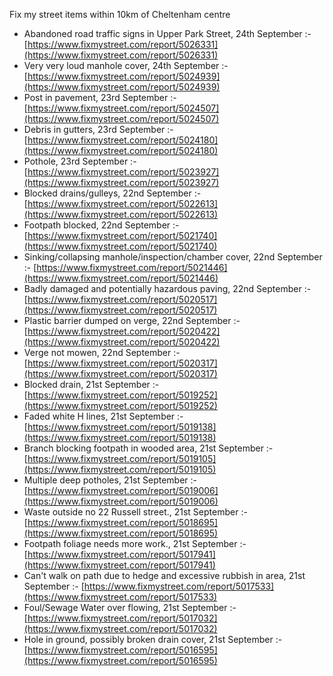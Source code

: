 Fix my street items within 10km of Cheltenham centre

<!-- fix_marker starts -->

- Abandoned road traffic signs in Upper Park Street, 24th September :- [https://www.fixmystreet.com/report/5026331](https://www.fixmystreet.com/report/5026331)
- Very very loud manhole cover, 24th September :- [https://www.fixmystreet.com/report/5024939](https://www.fixmystreet.com/report/5024939)
- Post in pavement, 23rd September :- [https://www.fixmystreet.com/report/5024507](https://www.fixmystreet.com/report/5024507)
- Debris in gutters, 23rd September :- [https://www.fixmystreet.com/report/5024180](https://www.fixmystreet.com/report/5024180)
- Pothole, 23rd September :- [https://www.fixmystreet.com/report/5023927](https://www.fixmystreet.com/report/5023927)
- Blocked drains/gulleys, 22nd September :- [https://www.fixmystreet.com/report/5022613](https://www.fixmystreet.com/report/5022613)
- Footpath blocked, 22nd September :- [https://www.fixmystreet.com/report/5021740](https://www.fixmystreet.com/report/5021740)
- Sinking/collapsing manhole/inspection/chamber cover, 22nd September :- [https://www.fixmystreet.com/report/5021446](https://www.fixmystreet.com/report/5021446)
- Badly damaged and potentially hazardous paving, 22nd September :- [https://www.fixmystreet.com/report/5020517](https://www.fixmystreet.com/report/5020517)
- Plastic barrier dumped on verge, 22nd September :- [https://www.fixmystreet.com/report/5020422](https://www.fixmystreet.com/report/5020422)
- Verge not mowen, 22nd September :- [https://www.fixmystreet.com/report/5020317](https://www.fixmystreet.com/report/5020317)
- Blocked drain, 21st September :- [https://www.fixmystreet.com/report/5019252](https://www.fixmystreet.com/report/5019252)
- Faded white H lines, 21st September :- [https://www.fixmystreet.com/report/5019138](https://www.fixmystreet.com/report/5019138)
- Branch blocking footpath in wooded area, 21st September :- [https://www.fixmystreet.com/report/5019105](https://www.fixmystreet.com/report/5019105)
- Multiple deep potholes, 21st September :- [https://www.fixmystreet.com/report/5019006](https://www.fixmystreet.com/report/5019006)
- Waste outside no 22 Russell street., 21st September :- [https://www.fixmystreet.com/report/5018695](https://www.fixmystreet.com/report/5018695)
- Footpath foliage needs more work., 21st September :- [https://www.fixmystreet.com/report/5017941](https://www.fixmystreet.com/report/5017941)
- Can't walk on path due to hedge and excessive rubbish in area, 21st September :- [https://www.fixmystreet.com/report/5017533](https://www.fixmystreet.com/report/5017533)
- Foul/Sewage Water over flowing, 21st September :- [https://www.fixmystreet.com/report/5017032](https://www.fixmystreet.com/report/5017032)
- Hole in ground, possibly broken drain cover, 21st September :- [https://www.fixmystreet.com/report/5016595](https://www.fixmystreet.com/report/5016595)

<!-- fix_marker ends -->